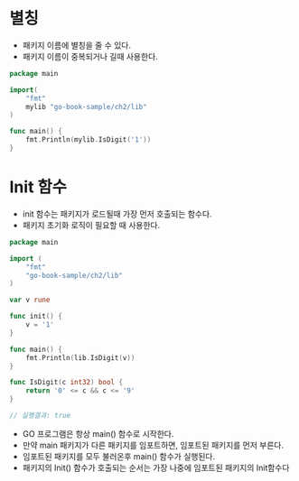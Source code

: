 # 별칭
- 패키지 이름에 별칭을 줄 수 있다.
- 패키지 이름이 중복되거나 길때 사용한다.

```go
package main

import(
	"fmt"
	mylib "go-book-sample/ch2/lib"
)

func main() {
	fmt.Println(mylib.IsDigit('1'))
}
```

# Init 함수
- init 함수는 패키지가 로드될때 가장 먼저 호출되는 함수다.
- 패키지 초기화 로직이 필요할 때 사용한다.
```go
package main

import (
	"fmt"
	"go-book-sample/ch2/lib"
)

var v rune

func init() {
	v = '1'
}

func main() {
	fmt.Println(lib.IsDigit(v))
}

func IsDigit(c int32) bool {
	return '0' <= c && c <= '9'
}

// 실행결과: true
```

- GO 프로그램은 항상 main() 함수로 시작한다.
- 만약 main 패키지가 다른 패키지를 임포트하면, 임포트된 패키지를 먼저 부른다.
- 임포트된 패키지를 모두 불러온후 main() 함수가 실행된다.
- 패키지의 Init() 함수가 호출되는 순서는 가장 나중에 임포트된 패키지의 Init함수다